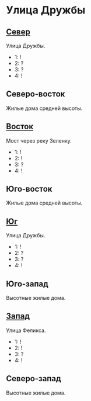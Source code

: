 # Улица Дружбы

## [Север](./530050.md)

Улица Дружбы.

* 1:    !
* 2:    ?
* 3:    ?
* 4:    !

## Северо-восток

Жилые дома средней высоты.

## [Восток](./540060.md)

Мост через реку Зеленку.

* 1:    !
* 2:    !
* 3:    ?
* 4:    !

## Юго-восток

Жилые дома средней высоты.

## [Юг](./530070.md)

Улица Дружбы.

* 1:    !
* 2:    ?
* 3:    ?
* 4:    !

## Юго-запад

Высотные жилые дома.

## [Запад](./520060.md)

Улица Феликса.

* 1:    !
* 2:    !
* 3:    ?
* 4:    !

## Северо-запад

Высотные жилые дома.

